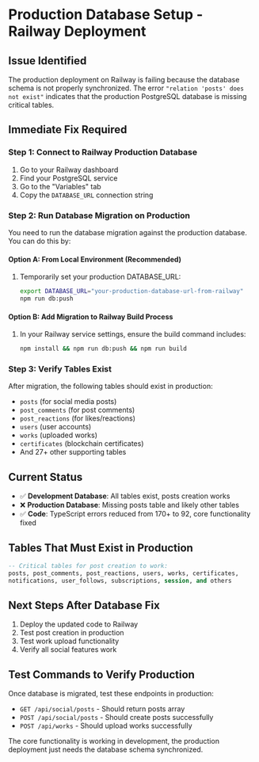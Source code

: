 # Production Database Setup - Railway Deployment

## Issue Identified
The production deployment on Railway is failing because the database schema is not properly synchronized. The error `"relation 'posts' does not exist"` indicates that the production PostgreSQL database is missing critical tables.

## Immediate Fix Required

### Step 1: Connect to Railway Production Database
1. Go to your Railway dashboard
2. Find your PostgreSQL service
3. Go to the "Variables" tab
4. Copy the `DATABASE_URL` connection string

### Step 2: Run Database Migration on Production
You need to run the database migration against the production database. You can do this by:

#### Option A: From Local Environment (Recommended)
1. Temporarily set your production DATABASE_URL:
   ```bash
   export DATABASE_URL="your-production-database-url-from-railway"
   npm run db:push
   ```

#### Option B: Add Migration to Railway Build Process
1. In your Railway service settings, ensure the build command includes:
   ```bash
   npm install && npm run db:push && npm run build
   ```

### Step 3: Verify Tables Exist
After migration, the following tables should exist in production:
- `posts` (for social media posts)
- `post_comments` (for post comments)
- `post_reactions` (for likes/reactions)
- `users` (user accounts)
- `works` (uploaded works)
- `certificates` (blockchain certificates)
- And 27+ other supporting tables

## Current Status
- ✅ **Development Database**: All tables exist, posts creation works
- ❌ **Production Database**: Missing posts table and likely other tables
- ✅ **Code**: TypeScript errors reduced from 170+ to 92, core functionality fixed

## Tables That Must Exist in Production
```sql
-- Critical tables for post creation to work:
posts, post_comments, post_reactions, users, works, certificates, 
notifications, user_follows, subscriptions, session, and others
```

## Next Steps After Database Fix
1. Deploy the updated code to Railway
2. Test post creation in production
3. Test work upload functionality
4. Verify all social features work

## Test Commands to Verify Production
Once database is migrated, test these endpoints in production:
- `GET /api/social/posts` - Should return posts array
- `POST /api/social/posts` - Should create posts successfully
- `POST /api/works` - Should upload works successfully

The core functionality is working in development, the production deployment just needs the database schema synchronized.